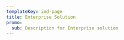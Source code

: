 ```yaml
---
templateKey: ind-page
title: Enterprise Solution
promo:
  sub: Description for Enterprise solution
---
```


